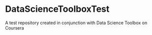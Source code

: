 # DataScienceToolboxTest
A test repository created in conjunction with Data Science Toolbox on Coursera
